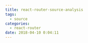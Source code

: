 ```yaml
---
title: react-router-source-analysis
tags:
  - source
categories:
  - react-router
date: 2018-04-10 0:04:11
---
```

